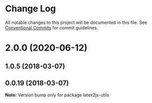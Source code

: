 # Change Log

All notable changes to this project will be documented in this file.
See [Conventional Commits](https://conventionalcommits.org) for commit guidelines.

# 2.0.0 (2020-06-12)



## 1.0.5 (2018-03-07)



## 0.0.19 (2018-03-07)

**Note:** Version bump only for package latex2js-utils

